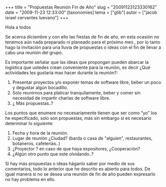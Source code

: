 +++
title = "Propuestas Reunión Fin de Año"
slug = "20091123123330162"
date = "2009-11-23 12:33:00"
[taxonomies]
tema = ["glib"]
autor = ["jacob israel cervantes luevano"]
+++

Hola a todos

Se acerca diciembre y con ello las fiestas de fin de año, en esta
ocasión no tenemos aún nada preparado ni planeado para el próximo mes ,
por lo tanto hago la invitación para una lluvia de propuestas o ideas
con el fin de llevar a cabo una reunión del grupo.

Es importante señalar que las ideas que propongan pueden abarcar la
logística que ustedes crean conveniente para la reunión, es decir ¿Qué
actividades les gustaría mas hacer durante la reunión?:

1.  Presentar proyectos y/o exponer temas de software libre, beber un
    poco y degustar algún bocadillo.
2.  Solo reunirnos para platicar tranquilamente, beber y comer sin
    necesidad de impartir charlas de software libre.
3.  ¿ Más propuestas..?

Los puntos que enumere no necesariamente tienen que ser como "yo" los he
especificado, solo son propuestas, más sin embargo si es necesario
determinar lo siguiente:

1.  Fecha y hora de la reunión.
2.  Lugar de reunión ¿Ciudad? (barda o casa de "alguien", restaurantes,
    botaneros, cafeterías..)
3.  ¿Proyector ? en caso de que haya expositores, ¿Cooperación?
4.  ¿Algún otro punto que este olvidando..?

Si hay más propuestas o ideas háganlo saber por medio de sus
comentarios, todo lo anterior que he descrito es abierto para todos. De
igual manera si no se desea una reunión de fin de año pueden expresarlo
no hay problema en ello.

